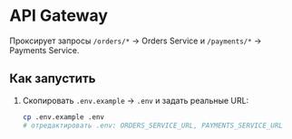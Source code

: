 # API Gateway

Проксирует запросы `/orders/*` → Orders Service и `/payments/*` → Payments Service.

## Как запустить

1. Скопировать `.env.example` → `.env` и задать реальные URL:
   ```bash
   cp .env.example .env
   # отредактировать .env: ORDERS_SERVICE_URL, PAYMENTS_SERVICE_URL
